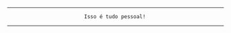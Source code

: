 -------------------------------------------------------------------------------
                             Isso é tudo pessoal!
-------------------------------------------------------------------------------
